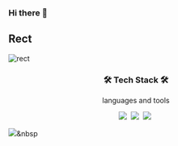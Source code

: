 ### Hi there 👋

## Rect <a id="rect">
![rect](https://capsule-render.vercel.app/api?type=rect&color=gradient&text=%20%20Hello,World🐶%20%20&fontAlign=30&fontSize=30&textBg=true&desc=I'M%20%27HyunSeok%27%20Seo%20%20%27text%27&descAlign=60&descAlignY=50)



<h3 align="center">🛠️ Tech Stack 🛠️</h3>
<p align="center">languages and tools</p>
<p align = "center">
  <img src="https://img.shields.io/badge/HTML-E34F26?style=flat-square&logo=HTML5&logoColor=white"/></a>&nbsp 
  <img src="https://img.shields.io/badge/CSS-1572B6?style=flat-square&logo=CSS3&logoColor=white"/></a>&nbsp 
  <img src="https://img.shields.io/badge/JavaScript-F7DF1E?style=flat-square&logo=JavaScript&logoColor=black"/></a>&nbsp 

  <img src="https://img.shields.io/badge/Java-006D5C?style=flat-square&logo=Java&logoColor=white"/></a>&nbsp 

</p>
